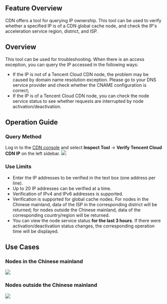 ## Feature Overview
CDN offers a tool for querying IP ownership. This tool can be used to verify whether a specified IP is of a CDN global cache node, and check the IP's acceleration service region, district, and ISP.
## Overview
This tool can be used for troubleshooting. When there is an access exception, you can query the IP accessed in the following ways:
- If the IP is not of a Tencent Cloud CDN node, the problem may be caused by domain name resolution exception. Please go to your DNS service provider and check whether the CNAME configuration is correct;
- If the IP is of a Tencent Cloud CDN node, you can check the node service status to see whether requests are interrupted by node activation/deactivation.

## Operation Guide
### Query Method
Log in to the [CDN console](https://console.cloud.tencent.com/cdn) and select **Inspect Tool** -> **Verify Tencent Cloud CDN IP** on the left sidebar.
![](https://main.qcloudimg.com/raw/7c72a39a1c0f33e633057d02af9c3a6f.png)
### Use Limits
- Enter the IP addresses to be verified in the text box (one address per line).
- Up to 20 IP addresses can be verified at a time.
- Verification of IPv4 and IPv6 addresses is supported.
- Verification is supported for global cache nodes. For nodes in the Chinese mainland, data of the ISP in the corresponding district will be returned; for nodes outside the Chinese mainland, data of the corresponding country/region will be returned.
- You can view the node service status **for the last 3 hours**. If there were activation/deactivation status changes, the corresponding operation time will be displayed.

## Use Cases
### Nodes in the Chinese mainland
![](https://main.qcloudimg.com/raw/92a04bfdc0905c9be0465d3dc4825dd3.png)
### Nodes outside the Chinese mainland
![](https://main.qcloudimg.com/raw/6a2e1b6f94362d5508ed98a52bd2d125.png)







